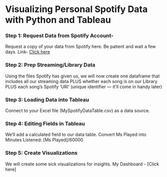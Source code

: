 # Visualizing Personal Spotify Data with Python and Tableau

### Step 1: Request Data from Spotify Account- 
Request a copy of your data from Spotify here. Be patient and wait a few days. 
Link- [Click here](https://www.spotify.com/in-en/account/privacy/)

### Step 2: Prep Streaming/Library Data
Using the files Spotify has given us, we will now create one dataframe that includes all our streaming data PLUS whether each song is on our Library PLUS each song’s Spotify ‘URI’ (unique identifier — it’ll come in handy later)

### Step 3:  Loading Data into Tableau
Connect to your Excel file (MySpotifyDataTable.csv) as a data source.

### Step 4: Editing Fields in Tableau

We’ll add a calculated field to our data table. 
Convert Ms Played into Minutes Listened:
[Ms Played]/60000

### Step 5: Create Visualizations

We will create some sick visualizations for insights. 
My Dashboard - [Click here] 
